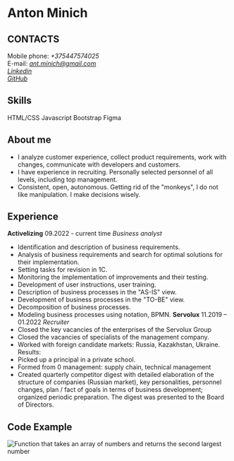# Anton Minich    
## CONTACTS     
Mobile phone: *+375447574025*    
E-mail: *ant.minich@gmail.com*    
*[Linkedin](https://www.linkedin.com/in/antonminich/)*    
*[GitHub](https://github.com/AntonMinich)*  
       
## Skills   
HTML/CSS
Javascript
Bootstrap
Figma   
## About me   
- I analyze customer experience, collect product requirements, work with changes, communicate with developers and customers.
- I have experience in recruiting. Personally selected personnel of all levels, including top management.
- Consistent, open, autonomous. Getting rid of the "monkeys", I do not like manipulation. I make decisions wisely.   
## Experience   
**Activelizing**
09.2022 - current time
*Business analyst*
 - Identification and description of business requirements.
- Analysis of business requirements and search for optimal solutions for their implementation.
- Setting tasks for revision in 1C.
- Monitoring the implementation of improvements and their testing.
- Development of user instructions, user training.
- Description of business processes in the "AS-IS" view.
- Development of business processes in the "TO-BE" view.
- Decomposition of business processes.
- Modeling business processes using notation, BPMN.
**Servolux**
11.2019 – 01.2022 
*Recruiter*
- Closed the key vacancies of the enterprises of the Servolux Group
- Closed the vacancies of specialists of the management company.
- Worked with foreign candidate markets: Russia, Kazakhstan, Ukraine.
Results:
- Picked up a principal in a private school.
- Formed from 0 management: supply chain, technical management
- Created quarterly competitor digest with detailed
elaboration of the structure of companies (Russian market), key personalities, personnel changes, plan / fact of goals in terms of business development; organized periodic
preparation. The digest was presented to the Board of Directors.   

## Code Example
![Function that takes an array of numbers and returns the second largest number](/rsschool-cv/image/picture.png)

